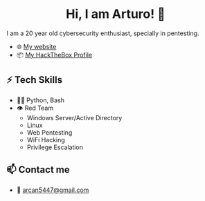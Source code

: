 <h1 align="center">
  Hi, I am Arturo! 👋
</h1>
I am a 20 year old cybersecurity enthusiast, specially in pentesting.

- 🌐 [My website](https://4rtii.github.io)
- 📦 [My HackTheBox Profile](https://app.hackthebox.com/profile/839583)

## [](#header-2)⚡ Tech Skills
- 👨‍💻 Python, Bash
- 👁️ Red Team
  - Windows Server/Active Directory
  - Linux
  - Web Pentesting
  - WiFi Hacking
  - Privilege Escalation 

## [](#header-2)📫 Contact me
- 📧 arcan5447@gmail.com
<!--
**4rtii/4rtii** is a ✨ _special_ ✨ repository because its `README.md` (this file) appears on your GitHub profile.

Here are some ideas to get you started:

- 🔭 I’m currently working on ...
- 🌱 I’m currently learning ...
- 👯 I’m looking to collaborate on ...
- 🤔 I’m looking for help with ...
- 💬 Ask me about ...
- 📫 How to reach me: ...
- 😄 Pronouns: ...
- ⚡ Fun fact: ...
-->

